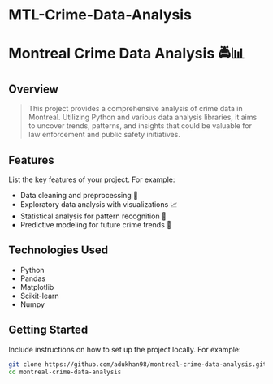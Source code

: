 # MTL-Crime-Data-Analysis
# Montreal Crime Data Analysis 🚔📊

## Overview

> This project provides a comprehensive analysis of crime data in Montreal. Utilizing Python and various data analysis libraries, it aims to uncover trends, patterns, and insights that could be valuable for law enforcement and public safety initiatives.

## Features
List the key features of your project. For example:

- Data cleaning and preprocessing 🧹
- Exploratory data analysis with visualizations 📈
- Statistical analysis for pattern recognition 🧮
- Predictive modeling for future crime trends 🔮

## Technologies Used
- Python
- Pandas
- Matplotlib
- Scikit-learn
- Numpy

## Getting Started
Include instructions on how to set up the project locally. For example:

```bash
git clone https://github.com/adukhan98/montreal-crime-data-analysis.git
cd montreal-crime-data-analysis




